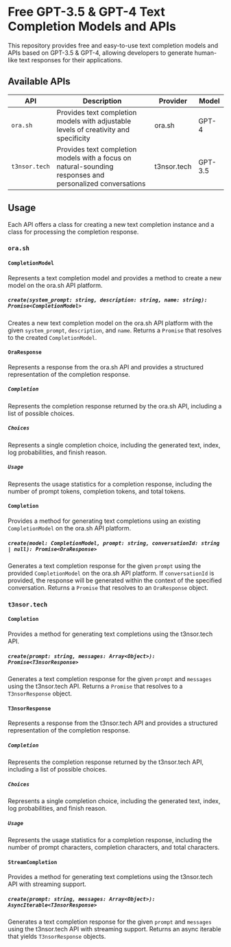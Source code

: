 # Free GPT-3.5 & GPT-4 Text Completion Models and APIs

This repository provides free and easy-to-use text completion models and APIs based on GPT-3.5 & GPT-4, allowing developers to generate human-like text responses for their applications.

## Available APIs

| API | Description | Provider | Model |
| --- | --- | --- | --- |
| `ora.sh` | Provides text completion models with adjustable levels of creativity and specificity | ora.sh | GPT-4 |
| `t3nsor.tech` | Provides text completion models with a focus on natural-sounding responses and personalized conversations | t3nsor.tech | GPT-3.5 |

## Usage

Each API offers a class for creating a new text completion instance and a class for processing the completion response.

### `ora.sh`

#### `CompletionModel`

Represents a text completion model and provides a method to create a new model on the ora.sh API platform.

##### `create(system_prompt: string, description: string, name: string): Promise<CompletionModel>`

Creates a new text completion model on the ora.sh API platform with the given `system_prompt`, `description`, and `name`. Returns a `Promise` that resolves to the created `CompletionModel`.

#### `OraResponse`

Represents a response from the ora.sh API and provides a structured representation of the completion response.

##### `Completion`

Represents the completion response returned by the ora.sh API, including a list of possible choices.

##### `Choices`

Represents a single completion choice, including the generated text, index, log probabilities, and finish reason.

##### `Usage`

Represents the usage statistics for a completion response, including the number of prompt tokens, completion tokens, and total tokens.

#### `Completion`

Provides a method for generating text completions using an existing `CompletionModel` on the ora.sh API platform.

##### `create(model: CompletionModel, prompt: string, conversationId: string | null): Promise<OraResponse>`

Generates a text completion response for the given `prompt` using the provided `CompletionModel` on the ora.sh API platform. If `conversationId` is provided, the response will be generated within the context of the specified conversation. Returns a `Promise` that resolves to an `OraResponse` object.

### `t3nsor.tech`

#### `Completion`

Provides a method for generating text completions using the t3nsor.tech API.

##### `create(prompt: string, messages: Array<Object>): Promise<T3nsorResponse>`

Generates a text completion response for the given `prompt` and `messages` using the t3nsor.tech API. Returns a `Promise` that resolves to a `T3nsorResponse` object.

#### `T3nsorResponse`

Represents a response from the t3nsor.tech API and provides a structured representation of the completion response.

##### `Completion`

Represents the completion response returned by the t3nsor.tech API, including a list of possible choices.

##### `Choices`

Represents a single completion choice, including the generated text, index, log probabilities, and finish reason.

##### `Usage`

Represents the usage statistics for a completion response, including the number of prompt characters, completion characters, and total characters.

#### `StreamCompletion`

Provides a method for generating text completions using the t3nsor.tech API with streaming support.

##### `create(prompt: string, messages: Array<Object>): AsyncIterable<T3nsorResponse>`

Generates a text completion response for the given `prompt` and `messages` using the t3nsor.tech API with streaming support. Returns an async iterable that yields `T3nsorResponse` objects.
